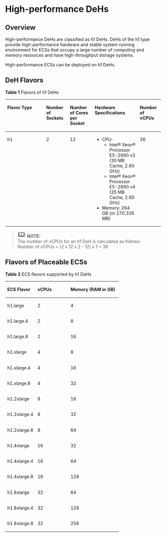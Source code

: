 # High-performance DeHs<a name="EN-US_TOPIC_0046252753"></a>

## Overview<a name="section112992713379"></a>

High-performance DeHs are classified as h1 DeHs. DeHs of the h1 type provide high-performance hardware and stable system running environment for ECSs that occupy a large number of computing and memory resources and have high-throughput storage systems.

High-performance ECSs can be deployed on h1 DeHs.

## DeH Flavors<a name="section12266162916120"></a>

**Table  1**  Flavors of h1 DeHs

<a name="table12679291125"></a>
<table><thead align="left"><tr id="row1726842910128"><th class="cellrowborder" valign="top" width="25.040000000000003%" id="mcps1.2.6.1.1"><p id="p42681129111211"><a name="p42681129111211"></a><a name="p42681129111211"></a><strong id="b1418856124918"><a name="b1418856124918"></a><a name="b1418856124918"></a>Flavor Type</strong></p>
</th>
<th class="cellrowborder" valign="top" width="15.24%" id="mcps1.2.6.1.2"><p id="p1426820297121"><a name="p1426820297121"></a><a name="p1426820297121"></a><strong id="b84235270615129"><a name="b84235270615129"></a><a name="b84235270615129"></a>Number of Sockets</strong></p>
</th>
<th class="cellrowborder" valign="top" width="15.86%" id="mcps1.2.6.1.3"><p id="p026862921214"><a name="p026862921214"></a><a name="p026862921214"></a><strong id="b84235270615140"><a name="b84235270615140"></a><a name="b84235270615140"></a>Number of Cores per Socket</strong></p>
</th>
<th class="cellrowborder" valign="top" width="29.01%" id="mcps1.2.6.1.4"><p id="p10268142913125"><a name="p10268142913125"></a><a name="p10268142913125"></a><strong id="b84235270615145"><a name="b84235270615145"></a><a name="b84235270615145"></a>Hardware Specifications</strong></p>
</th>
<th class="cellrowborder" valign="top" width="14.85%" id="mcps1.2.6.1.5"><p id="p16994164211432"><a name="p16994164211432"></a><a name="p16994164211432"></a><strong id="b84235270615151"><a name="b84235270615151"></a><a name="b84235270615151"></a>Number of vCPUs</strong></p>
</th>
</tr>
</thead>
<tbody><tr id="row6269229171217"><td class="cellrowborder" valign="top" width="25.040000000000003%" headers="mcps1.2.6.1.1 "><p id="p1178834518126"><a name="p1178834518126"></a><a name="p1178834518126"></a>h1</p>
</td>
<td class="cellrowborder" valign="top" width="15.24%" headers="mcps1.2.6.1.2 "><p id="p13269129181215"><a name="p13269129181215"></a><a name="p13269129181215"></a>2</p>
</td>
<td class="cellrowborder" valign="top" width="15.86%" headers="mcps1.2.6.1.3 "><p id="p3269142971212"><a name="p3269142971212"></a><a name="p3269142971212"></a>12</p>
</td>
<td class="cellrowborder" valign="top" width="29.01%" headers="mcps1.2.6.1.4 "><a name="ul1151442934717"></a><a name="ul1151442934717"></a><ul id="ul1151442934717"><li>CPU:<a name="ul717715312357"></a><a name="ul717715312357"></a><ul id="ul717715312357"><li>Intel&reg; Xeon&reg; Processor E5-2690 v3 (30 MB Cache, 2.60 GHz)</li><li>Intel&reg; Xeon&reg; Processor E5-2690 v4 (35 MB Cache, 2.60 GHz)</li></ul>
</li><li>Memory: 264 GB (or 270,336 MB)</li></ul>
</td>
<td class="cellrowborder" valign="top" width="14.85%" headers="mcps1.2.6.1.5 "><p id="p1199513426436"><a name="p1199513426436"></a><a name="p1199513426436"></a>36</p>
</td>
</tr>
</tbody>
</table>

>![](public_sys-resources/icon-note.gif) **NOTE:**   
>The number of vCPUs for an h1 DeH is calculated as follows:  
>Number of vCPUs = \(2 x 12 x 2 - 12\) x 1 = 36  

## Flavors of Placeable ECSs<a name="section989895174611"></a>

**Table  2**  ECS flavors supported by h1 DeHs

<a name="table125971749174612"></a>
<table><thead align="left"><tr id="row45971349114617"><th class="cellrowborder" valign="top" width="26.58265826582658%" id="mcps1.2.4.1.1"><p id="p202471645134218"><a name="p202471645134218"></a><a name="p202471645134218"></a><strong id="b761823195116"><a name="b761823195116"></a><a name="b761823195116"></a>ECS Flavor</strong></p>
</th>
<th class="cellrowborder" valign="top" width="29.112911291129116%" id="mcps1.2.4.1.2"><p id="p2038862911476"><a name="p2038862911476"></a><a name="p2038862911476"></a><strong id="b84235270610514"><a name="b84235270610514"></a><a name="b84235270610514"></a>vCPUs</strong></p>
</th>
<th class="cellrowborder" valign="top" width="44.30443044304431%" id="mcps1.2.4.1.3"><p id="p838892910478"><a name="p838892910478"></a><a name="p838892910478"></a><strong id="b842352706105612"><a name="b842352706105612"></a><a name="b842352706105612"></a>Memory (RAM in GB)</strong></p>
</th>
</tr>
</thead>
<tbody><tr id="row35981949134611"><td class="cellrowborder" valign="top" width="26.58265826582658%" headers="mcps1.2.4.1.1 "><p id="p179111590473"><a name="p179111590473"></a><a name="p179111590473"></a>h1.large</p>
</td>
<td class="cellrowborder" valign="top" width="29.112911291129116%" headers="mcps1.2.4.1.2 "><p id="p4911169164720"><a name="p4911169164720"></a><a name="p4911169164720"></a>2</p>
</td>
<td class="cellrowborder" valign="top" width="44.30443044304431%" headers="mcps1.2.4.1.3 "><p id="p1891113911479"><a name="p1891113911479"></a><a name="p1891113911479"></a>4</p>
</td>
</tr>
<tr id="row4096977210127"><td class="cellrowborder" valign="top" width="26.58265826582658%" headers="mcps1.2.4.1.1 "><p id="p908222410127"><a name="p908222410127"></a><a name="p908222410127"></a>h1.large.4</p>
</td>
<td class="cellrowborder" valign="top" width="29.112911291129116%" headers="mcps1.2.4.1.2 "><p id="p487820310127"><a name="p487820310127"></a><a name="p487820310127"></a>2</p>
</td>
<td class="cellrowborder" valign="top" width="44.30443044304431%" headers="mcps1.2.4.1.3 "><p id="p5451430610127"><a name="p5451430610127"></a><a name="p5451430610127"></a>8</p>
</td>
</tr>
<tr id="row255518471024"><td class="cellrowborder" valign="top" width="26.58265826582658%" headers="mcps1.2.4.1.1 "><p id="p168212661024"><a name="p168212661024"></a><a name="p168212661024"></a>h1.large.8</p>
</td>
<td class="cellrowborder" valign="top" width="29.112911291129116%" headers="mcps1.2.4.1.2 "><p id="p141942111024"><a name="p141942111024"></a><a name="p141942111024"></a>2</p>
</td>
<td class="cellrowborder" valign="top" width="44.30443044304431%" headers="mcps1.2.4.1.3 "><p id="p60361201024"><a name="p60361201024"></a><a name="p60361201024"></a>16</p>
</td>
</tr>
<tr id="row1359874914467"><td class="cellrowborder" valign="top" width="26.58265826582658%" headers="mcps1.2.4.1.1 "><p id="p10911209204719"><a name="p10911209204719"></a><a name="p10911209204719"></a>h1.xlarge</p>
</td>
<td class="cellrowborder" valign="top" width="29.112911291129116%" headers="mcps1.2.4.1.2 "><p id="p0911293473"><a name="p0911293473"></a><a name="p0911293473"></a>4</p>
</td>
<td class="cellrowborder" valign="top" width="44.30443044304431%" headers="mcps1.2.4.1.3 "><p id="p1591189104715"><a name="p1591189104715"></a><a name="p1591189104715"></a>8</p>
</td>
</tr>
<tr id="row1500734810228"><td class="cellrowborder" valign="top" width="26.58265826582658%" headers="mcps1.2.4.1.1 "><p id="p2401928110228"><a name="p2401928110228"></a><a name="p2401928110228"></a>h1.xlarge.4</p>
</td>
<td class="cellrowborder" valign="top" width="29.112911291129116%" headers="mcps1.2.4.1.2 "><p id="p1573454110228"><a name="p1573454110228"></a><a name="p1573454110228"></a>4</p>
</td>
<td class="cellrowborder" valign="top" width="44.30443044304431%" headers="mcps1.2.4.1.3 "><p id="p726139810228"><a name="p726139810228"></a><a name="p726139810228"></a>16</p>
</td>
</tr>
<tr id="row6608671210259"><td class="cellrowborder" valign="top" width="26.58265826582658%" headers="mcps1.2.4.1.1 "><p id="p4761340710259"><a name="p4761340710259"></a><a name="p4761340710259"></a>h1.xlarge.8</p>
</td>
<td class="cellrowborder" valign="top" width="29.112911291129116%" headers="mcps1.2.4.1.2 "><p id="p5791451610259"><a name="p5791451610259"></a><a name="p5791451610259"></a>4</p>
</td>
<td class="cellrowborder" valign="top" width="44.30443044304431%" headers="mcps1.2.4.1.3 "><p id="p6345031610259"><a name="p6345031610259"></a><a name="p6345031610259"></a>32</p>
</td>
</tr>
<tr id="row16598124984618"><td class="cellrowborder" valign="top" width="26.58265826582658%" headers="mcps1.2.4.1.1 "><p id="p19124912476"><a name="p19124912476"></a><a name="p19124912476"></a>h1.2xlarge</p>
</td>
<td class="cellrowborder" valign="top" width="29.112911291129116%" headers="mcps1.2.4.1.2 "><p id="p891229194710"><a name="p891229194710"></a><a name="p891229194710"></a>8</p>
</td>
<td class="cellrowborder" valign="top" width="44.30443044304431%" headers="mcps1.2.4.1.3 "><p id="p199126954713"><a name="p199126954713"></a><a name="p199126954713"></a>16</p>
</td>
</tr>
<tr id="row4439708310321"><td class="cellrowborder" valign="top" width="26.58265826582658%" headers="mcps1.2.4.1.1 "><p id="p1527552910321"><a name="p1527552910321"></a><a name="p1527552910321"></a>h1.2xlarge.4</p>
</td>
<td class="cellrowborder" valign="top" width="29.112911291129116%" headers="mcps1.2.4.1.2 "><p id="p3016781310321"><a name="p3016781310321"></a><a name="p3016781310321"></a>8</p>
</td>
<td class="cellrowborder" valign="top" width="44.30443044304431%" headers="mcps1.2.4.1.3 "><p id="p5445553010321"><a name="p5445553010321"></a><a name="p5445553010321"></a>32</p>
</td>
</tr>
<tr id="row1274567910349"><td class="cellrowborder" valign="top" width="26.58265826582658%" headers="mcps1.2.4.1.1 "><p id="p2947438910349"><a name="p2947438910349"></a><a name="p2947438910349"></a>h1.2xlarge.8</p>
</td>
<td class="cellrowborder" valign="top" width="29.112911291129116%" headers="mcps1.2.4.1.2 "><p id="p2377955910349"><a name="p2377955910349"></a><a name="p2377955910349"></a>8</p>
</td>
<td class="cellrowborder" valign="top" width="44.30443044304431%" headers="mcps1.2.4.1.3 "><p id="p6312235910349"><a name="p6312235910349"></a><a name="p6312235910349"></a>64</p>
</td>
</tr>
<tr id="row2599149204614"><td class="cellrowborder" valign="top" width="26.58265826582658%" headers="mcps1.2.4.1.1 "><p id="p14912995478"><a name="p14912995478"></a><a name="p14912995478"></a>h1.4xlarge</p>
</td>
<td class="cellrowborder" valign="top" width="29.112911291129116%" headers="mcps1.2.4.1.2 "><p id="p109127920470"><a name="p109127920470"></a><a name="p109127920470"></a>16</p>
</td>
<td class="cellrowborder" valign="top" width="44.30443044304431%" headers="mcps1.2.4.1.3 "><p id="p149121297476"><a name="p149121297476"></a><a name="p149121297476"></a>32</p>
</td>
</tr>
<tr id="row14599194904616"><td class="cellrowborder" valign="top" width="26.58265826582658%" headers="mcps1.2.4.1.1 "><p id="p54786954142631"><a name="p54786954142631"></a><a name="p54786954142631"></a>h1.4xlarge.4</p>
</td>
<td class="cellrowborder" valign="top" width="29.112911291129116%" headers="mcps1.2.4.1.2 "><p id="p8558285142631"><a name="p8558285142631"></a><a name="p8558285142631"></a>16</p>
</td>
<td class="cellrowborder" valign="top" width="44.30443044304431%" headers="mcps1.2.4.1.3 "><p id="p22132493142631"><a name="p22132493142631"></a><a name="p22132493142631"></a>64</p>
</td>
</tr>
<tr id="row39634672142458"><td class="cellrowborder" valign="top" width="26.58265826582658%" headers="mcps1.2.4.1.1 "><p id="p28460220142631"><a name="p28460220142631"></a><a name="p28460220142631"></a>h1.4xlarge.8</p>
</td>
<td class="cellrowborder" valign="top" width="29.112911291129116%" headers="mcps1.2.4.1.2 "><p id="p23576498142631"><a name="p23576498142631"></a><a name="p23576498142631"></a>16</p>
</td>
<td class="cellrowborder" valign="top" width="44.30443044304431%" headers="mcps1.2.4.1.3 "><p id="p30648192142631"><a name="p30648192142631"></a><a name="p30648192142631"></a>128</p>
</td>
</tr>
<tr id="row41686554142458"><td class="cellrowborder" valign="top" width="26.58265826582658%" headers="mcps1.2.4.1.1 "><p id="p3015784114271"><a name="p3015784114271"></a><a name="p3015784114271"></a>h1.8xlarge</p>
</td>
<td class="cellrowborder" valign="top" width="29.112911291129116%" headers="mcps1.2.4.1.2 "><p id="p2686605714271"><a name="p2686605714271"></a><a name="p2686605714271"></a>32</p>
</td>
<td class="cellrowborder" valign="top" width="44.30443044304431%" headers="mcps1.2.4.1.3 "><p id="p2866702214271"><a name="p2866702214271"></a><a name="p2866702214271"></a>64</p>
</td>
</tr>
<tr id="row12088379142458"><td class="cellrowborder" valign="top" width="26.58265826582658%" headers="mcps1.2.4.1.1 "><p id="p2740256314271"><a name="p2740256314271"></a><a name="p2740256314271"></a>h1.8xlarge.4</p>
</td>
<td class="cellrowborder" valign="top" width="29.112911291129116%" headers="mcps1.2.4.1.2 "><p id="p501511014271"><a name="p501511014271"></a><a name="p501511014271"></a>32</p>
</td>
<td class="cellrowborder" valign="top" width="44.30443044304431%" headers="mcps1.2.4.1.3 "><p id="p357073714271"><a name="p357073714271"></a><a name="p357073714271"></a>128</p>
</td>
</tr>
<tr id="row31169315142458"><td class="cellrowborder" valign="top" width="26.58265826582658%" headers="mcps1.2.4.1.1 "><p id="p5293084114271"><a name="p5293084114271"></a><a name="p5293084114271"></a>h1.8xlarge.8</p>
</td>
<td class="cellrowborder" valign="top" width="29.112911291129116%" headers="mcps1.2.4.1.2 "><p id="p5953969614271"><a name="p5953969614271"></a><a name="p5953969614271"></a>32</p>
</td>
<td class="cellrowborder" valign="top" width="44.30443044304431%" headers="mcps1.2.4.1.3 "><p id="p5798609214271"><a name="p5798609214271"></a><a name="p5798609214271"></a>256</p>
</td>
</tr>
</tbody>
</table>

